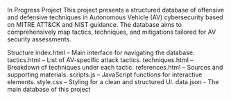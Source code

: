 In Progress Project
This project presents a structured database of offensive and defensive techniques in Autonomous Vehicle (AV) cybersecurity based on MITRE ATT&CK and NIST guidance. The database aims to comprehensively map tactics, techniques, and mitigations tailored for AV security assessments.

Structure
    index.html – Main interface for navigating the database.
    tactics.html – List of AV-specific attack tactics.
    techniques.html – Breakdown of techniques under each tactic.
    references.html – Sources and supporting materials.
    scripts.js – JavaScript functions for interactive elements.
    style.css – Styling for a clean and structured UI.
    data.json - The main database of this project
